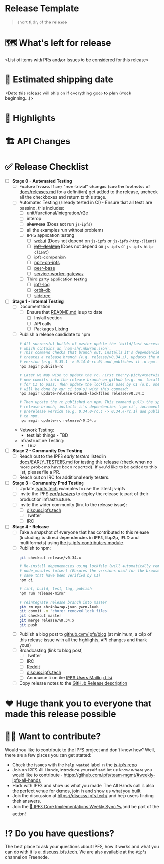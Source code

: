 # Release Template

> short tl;dr; of the release

# 🗺 What's left for release

<List of items with PRs and/or Issues to be considered for this release>

# 🚢 Estimated shipping date

<Date this release will ship on if everything goes to plan (week beginning...)>

# 🔦 Highlights

<Top highlights for this release>

# 🏗 API Changes

<Any API changes breaking or otherwise that people should know of>

# ✅ Release Checklist

- [ ] **Stage 0 - Automated Testing**
  - [ ] Feature freeze. If any "non-trivial" changes (see the footnotes of [docs/releases.md](https://github.com/ipfs/js-ipfs/tree/master/docs/releases.md) for a definition) get added to the release, uncheck all the checkboxes and return to this stage.
  - [ ] Automated Testing (already tested in CI) - Ensure that all tests are passing, this includes:
    - [ ] unit/functional/integration/e2e
    - [ ] interop
    - [ ] ~~sharness~~ (Does not run `js-ipfs`)
    - [ ] all the examples run without problems
    - [ ] IPFS application testing
      - [ ] ~~[webui](https://github.com/ipfs-shipyard/ipfs-webui)~~ (Does not depend on `js-ipfs` or `js-ipfs-http-client`)
      - [ ] ~~[ipfs-desktop](https://github.com/ipfs-shipyard/ipfs-desktop)~~ (Does not depend on `js-ipfs` or `js-ipfs-http-client`)
      - [ ] [ipfs-companion](https://github.com/ipfs-shipyard/ipfs-companion)
      - [ ] [npm-on-ipfs](https://github.com/ipfs-shipyard/npm-on-ipfs)
      - [ ] [peer-base](https://github.com/peer-base/peer-base)
      - [ ] [service-worker-gateway](https://github.com/ipfs-shipyard/service-worker-gateway)
    - [ ] Third party application testing
      - [ ] [ipfs-log](https://github.com/orbitdb/ipfs-log)
      - [ ] [orbit-db](https://github.com/orbitdb/orbit-db)
      - [ ] [sidetree](https://github.com/decentralized-identity/sidetree)
- [ ] **Stage 1 - Internal Testing**
  - [ ] Documentation
    - [ ] Ensure that [README.md](https://github.com/ipfs/js-ipfs/tree/master/README.md) is up to date
      - [ ] Install section
      - [ ] API calls
      - [ ] Packages Listing
  - [ ] Publish a release candidate to npm
    ```sh
    # All successful builds of master update the `build/last-successful` branch
    # which contains an `npm-shrinkwrap.json`.
    # This command checks that branch out, installs it's dependencies using `npm ci`,
    # creates a release branch (e.g. release/v0.34.x), updates the minor prerelease
    # version (e.g. 0.33.1 -> 0.34.0-rc.0) and publishes it to npm.
    npx aegir publish-rc

    # Later we may wish to update the rc. First cherry-pick/otherwise merge the
    # new commits into the release branch on github (e.g. not locally) and wait
    # for CI to pass. Then update the lockfiles used by CI (n.b. one day this
    # will be done by our ci tools) with this command:
    npx aegir update-release-branch-lockfiles release/v0.34.x

    # Then update the rc published on npm. This command pulls the specified
    # release branch, installs it's dependencies `npm ci`, increments the
    # prerelease version (e.g. 0.34.0-rc.0 -> 0.34.0-rc.1) and publishes it
    # to npm.
    npx aegir update-rc release/v0.34.x
    ```
  - Network Testing:
    - test lab things - TBD
  - Infrastructure Testing:
    - TBD
- [ ] **Stage 2 - Community Dev Testing**
  - [ ] Reach out to the IPFS _early testers_ listed in [docs/EARLY_TESTERS.md](https://github.com/ipfs/js-ipfs/tree/master/docs/EARLY_TESTERS.md) for testing this release (check when no more problems have been reported). If you'd like to be added to this list, please file a PR.
  - [ ] Reach out on IRC for additional early testers.
- [ ] **Stage 3 - Community Prod Testing**
  - [ ] Update [js.ipfs.tech](https://js.ipfs.tech) examples to use the latest js-ipfs
  - [ ] Invite the IPFS [_early testers_](https://github.com/ipfs/js-ipfs/tree/master/docs/EARLY_TESTERS.md) to deploy the release to part of their production infrastructure.
  - [ ] Invite the wider community (link to the release issue):
    - [ ] [discuss.ipfs.tech](https://discuss.ipfs.tech/c/announcements)
    - [ ] Twitter
    - [ ] IRC
- [ ] **Stage 4 - Release**
  - [ ] Take a snapshot of everyone that has contributed to this release (including its direct dependencies in IPFS, libp2p, IPLD and multiformats) using [the js-ipfs-contributors module](https://www.npmjs.com/package/js-ipfs-contributors).
  - [ ] Publish to npm:
    ```sh
    git checkout release/v0.34.x

    # Re-install dependencies using lockfile (will automatically remove your
    # node_modules folder) (Ensures the versions used for the browser build are the
    # same that have been verified by CI)
    npm ci

    # lint, build, test, tag, publish
    npm run release-minor

    # reintegrate release branch into master
    git rm npm-shrinkwrap.json yarn.lock
    git commit -m 'chore: removed lock files'
    git checkout master
    git merge release/v0.34.x
    git push
    ```
  - [ ] Publish a blog post to [github.com/ipfs/blog](https://github.com/ipfs/blog) (at minimum, a c&p of this release issue with all the highlights, API changes and thank yous)
  - [ ] Broadcasting (link to blog post)
    - [ ] Twitter
    - [ ] IRC
    - [ ] [Reddit](https://reddit.com/r/ipfs)
    - [ ] [discuss.ipfs.tech](https://discuss.ipfs.tech/c/announcements)
    - [ ] Announce it on the [IPFS Users Mailing List](https://groups.google.com/forum/#!forum/ipfs-users)
  - [ ] Copy release notes to the [GitHub Release description](https://github.com/ipfs/js-ipfs/releases)

# ❤️ Huge thank you to everyone that made this release possible

<Generated contributor list>

# 🙌🏽 Want to contribute?

Would you like to contribute to the IPFS project and don't know how? Well, there are a few places you can get started:

- Check the issues with the `help wanted` label in the [js-ipfs repo](https://github.com/ipfs/js-ipfs/issues?q=is%3Aopen+is%3Aissue+label%3A%22help+wanted%22)
- Join an IPFS All Hands, introduce yourself and let us know where you would like to contribute - https://github.com/ipfs/team-mgmt/#weekly-ipfs-all-hands
- Hack with IPFS and show us what you made! The All Hands call is also the perfect venue for demos, join in and show us what you built
- Join the discussion at https://discuss.ipfs.tech/ and help users finding their answers.
- Join the [🚀 IPFS Core Implementations Weekly Sync 🛰](https://github.com/ipfs/team-mgmt/issues/992) and be part of the action!

# ⁉️ Do you have questions?

The best place to ask your questions about IPFS, how it works and what you can do with it is at [discuss.ipfs.tech](https://discuss.ipfs.tech). We are also available at the `#ipfs` channel on Freenode.
